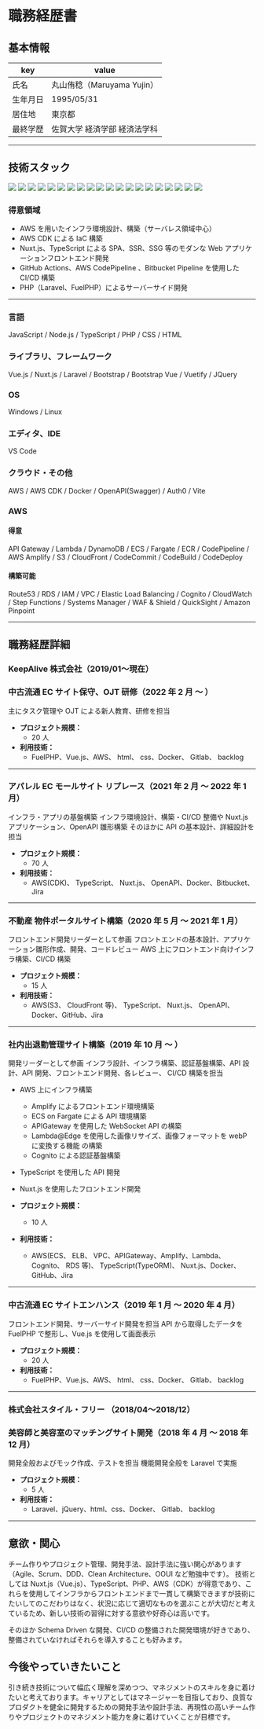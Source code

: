 # 職務経歴書

## 基本情報

| key      | value                        |
| -------- | ---------------------------- |
| 氏名     | 丸山侑稔（Maruyama Yujin）   |
| 生年月日 | 1995/05/31                   |
| 居住地   | 東京都                       |
| 最終学歴 | 佐賀大学 経済学部 経済法学科 |

---

## 技術スタック

<p>
  <img src="https://img.shields.io/badge/-JavaScript-F7DF1E?logo=JavaScript&style=plastic&logoColor=white" />
  <img src="https://img.shields.io/badge/-Node.js-339933.svg?logo=node.js&style=plastic&logoColor=white">
  <img src="https://img.shields.io/badge/-TypeScript-007ACC?logo=typescript&style=plastic&logoColor=white" />
  <img src="https://img.shields.io/badge/PHP-ccc.svg?logo=php&style=plastic"/>
  <img src="https://img.shields.io/badge/-CSS3-1572B6.svg?style=plastic&logo=css3">
  <img src="https://img.shields.io/badge/-HTML5-333.svg?style=plastic&logo=html5">
  <img src="https://img.shields.io/badge/-Vue.js-4FC08D?logo=Vue.js&style=plastic&logoColor=white" />
  <img src="https://img.shields.io/badge/-Nuxt.js-00C58E.svg?logo=nuxt.js&style=plastic&logoColor=white">
  <img src="https://img.shields.io/badge/-Laravel-E74430.svg?logo=laravel&style=plastic&logoColor=white">
  <img src="https://img.shields.io/badge/-Bootstrap-563D7C.svg?logo=bootstrap&style=plastic&logoColor=white">
  <img src="https://img.shields.io/badge/-jQuery-0769AD.svg?logo=jquery&style=plastic">
  <img src="https://img.shields.io/badge/-Windows-0078D6.svg?logo=windows&style=plastic">
  <img src="https://img.shields.io/badge/-Linux-FCC624.svg?logo=linux&style=plastic&logoColor=white">
  <img src="https://img.shields.io/badge/-Visualstudiocode-007ACC.svg?logo=visualstudiocode&style=plastic">
  <img src="https://img.shields.io/badge/-Amazon%20aws-232F3E.svg?logo=amazon-aws&style=plastic">
  <img src="https://img.shields.io/badge/-Docker-46a2f1?logo=docker&style=plastic&logoColor=white" />
  <img src="https://img.shields.io/badge/-Auth0-EB5424.svg?logo=auth0&style=plastic&logoColor=white">
  <img src="https://img.shields.io/badge/-Vite-646CFF?logo=Vite&style=plastic&logoColor=white" />
  <img src="https://img.shields.io/badge/-Npm-CB3837.svg?logo=npm&style=plastic">
  <img src="https://img.shields.io/badge/-Yarn-2C8EBB.svg?logo=yarn&style=plastic&logoColor=white">
</p>

### 得意領域

- AWS を用いたインフラ環境設計、構築（サーバレス領域中心）
- AWS CDK による IaC 構築
- Nuxt.js、TypeScript による SPA、SSR、SSG 等のモダンな Web アプリケーションフロントエンド開発
- GitHub Actions、AWS CodePipeline 、Bitbucket Pipeline を使用した CI/CD 構築
- PHP（Laravel、FuelPHP）によるサーバーサイド開発

---

### 言語

JavaScript / Node.js / TypeScript / PHP / CSS / HTML

### ライブラリ、フレームワーク

Vue.js / Nuxt.js / Laravel / Bootstrap / Bootstrap Vue / Vuetify / JQuery

### OS

Windows / Linux

### エディタ、IDE

VS Code

### クラウド・その他

AWS / AWS CDK / Docker / OpenAPI(Swagger) / Auth0 / Vite

### AWS

#### 得意

API Gateway / Lambda / DynamoDB / ECS / Fargate / ECR / CodePipeline / AWS Amplify / S3 / CloudFront / CodeCommit / CodeBuild / CodeDeploy

#### 構築可能

Route53 / RDS / IAM / VPC / Elastic Load Balancing / Cognito / CloudWatch / Step Functions / Systems Manager / WAF & Shield / QuickSight / Amazon Pinpoint

---

## 職務経歴詳細

### KeepAlive 株式会社（2019/01〜現在）

### 中古流通 EC サイト保守、OJT 研修（2022 年 2 月 ～ ）

主にタスク管理や OJT による新人教育、研修を担当

- **プロジェクト規模：**
  - 20 人
- **利用技術：**
  - FuelPHP、Vue.js、AWS、 html、 css、Docker、 Gitlab、 backlog

---

### アパレル EC モールサイト リプレース（2021 年 2 月 ～ 2022 年 1 月）

インフラ・アプリの基盤構築
インフラ環境設計、構築・CI/CD 整備や Nuxt.js アプリケーション、OpenAPI 雛形構築
そのほかに API の基本設計、詳細設計を担当

- **プロジェクト規模：**
  - 70 人
- **利用技術：**
  - AWS(CDK)、 TypeScript、 Nuxt.js、 OpenAPI、Docker、Bitbucket、 Jira

---

### 不動産 物件ポータルサイト構築（2020 年 5 月 ～ 2021 年 1 月）

フロントエンド開発リーダーとして参画
フロントエンドの基本設計、アプリケーション雛形作成、開発、コードレビュー
AWS 上にフロントエンド向けインフラ構築、CI/CD 構築

- **プロジェクト規模：**
  - 15 人
- **利用技術：**
  - AWS(S3、 CloudFront 等)、 TypeScript、 Nuxt.js、 OpenAPI、Docker、GitHub、Jira

---

### 社内出退勤管理サイト構築（2019 年 10 月 ～ ）

開発リーダーとして参画
インフラ設計、インフラ構築、認証基盤構築、API 設計、API 開発、フロントエンド開発、各レビュー、 CI/CD 構築を担当

- AWS 上にインフラ構築
  - Amplify によるフロントエンド環境構築
  - ECS on Fargate による API 環境構築
  - APIGateway を使用した WebSocket API の構築
  - Lambda@Edge を使用した画像リサイズ、画像フォーマットを webP に変換する機能 の構築
  - Cognito による認証基盤構築
- TypeScript を使用した API 開発
- Nuxt.js を使用したフロントエンド開発

- **プロジェクト規模：**
  - 10 人
- **利用技術：**
  - AWS(ECS、 ELB、 VPC、APIGateway、Amplify、Lambda、 Cognito、 RDS 等)、 TypeScript(TypeORM)、 Nuxt.js、Docker、GitHub、Jira

---

### 中古流通 EC サイトエンハンス（2019 年 1 月 ～ 2020 年 4 月）

フロントエンド開発、サーバーサイド開発を担当
API から取得したデータを FuelPHP で整形し、Vue.js を使用して画面表示

- **プロジェクト規模：**
  - 20 人
- **利用技術：**
  - FuelPHP、Vue.js、AWS、 html、 css、Docker、 Gitlab、 backlog

---

### 株式会社スタイル・フリー （2018/04〜2018/12）

### 美容師と美容室のマッチングサイト開発（2018 年 4 月 ～ 2018 年 12 月）

開発全般およびモック作成、テストを担当
機能開発全般を Laravel で実施

- **プロジェクト規模：**
  - 5 人
- **利用技術：**
  - Laravel、jQuery、html、css、Docker、 Gitlab、 backlog

---

## 意欲・関心

チーム作りやプロジェクト管理、開発手法、設計手法に強い関心があります（Agile、Scrum、DDD、Clean Architecture、OOUI など勉強中です）。
技術としては Nuxt.js（Vue.js）、TypeScript、PHP、AWS（CDK）が得意であり、これらを使用してインフラからフロントエンドまで一貫して構築できますが技術にたいしてのこだわりはなく、状況に応じて適切なものを選ぶことが大切だと考えているため、新しい技術の習得に対する意欲や好奇心は高いです。

そのほか Schema Driven な開発、CI/CD の整備された開発環境が好きであり、整備されていなければそれらを導入することも好みます。

## 今後やっていきたいこと

引き続き技術について幅広く理解を深めつつ、マネジメントのスキルを身に着けたいと考えております。キャリアとしてはマネージャーを目指しており、良質なプロダクトを健全に開発するための開発手法や設計手法、再現性の高いチーム作りやプロジェクトのマネジメント能力を身に着けていくことが目標です。
